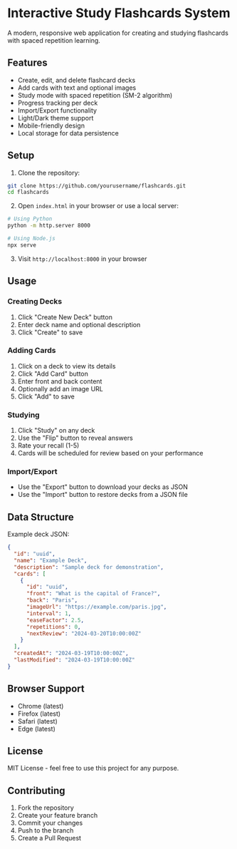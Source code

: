 # Interactive Study Flashcards System

A modern, responsive web application for creating and studying flashcards with spaced repetition learning.

## Features

- Create, edit, and delete flashcard decks
- Add cards with text and optional images
- Study mode with spaced repetition (SM-2 algorithm)
- Progress tracking per deck
- Import/Export functionality
- Light/Dark theme support
- Mobile-friendly design
- Local storage for data persistence

## Setup

1. Clone the repository:
```bash
git clone https://github.com/yourusername/flashcards.git
cd flashcards
```

2. Open `index.html` in your browser or use a local server:
```bash
# Using Python
python -m http.server 8000

# Using Node.js
npx serve
```

3. Visit `http://localhost:8000` in your browser

## Usage

### Creating Decks

1. Click "Create New Deck" button
2. Enter deck name and optional description
3. Click "Create" to save

### Adding Cards

1. Click on a deck to view its details
2. Click "Add Card" button
3. Enter front and back content
4. Optionally add an image URL
5. Click "Add" to save

### Studying

1. Click "Study" on any deck
2. Use the "Flip" button to reveal answers
3. Rate your recall (1-5)
4. Cards will be scheduled for review based on your performance

### Import/Export

- Use the "Export" button to download your decks as JSON
- Use the "Import" button to restore decks from a JSON file

## Data Structure

Example deck JSON:
```json
{
  "id": "uuid",
  "name": "Example Deck",
  "description": "Sample deck for demonstration",
  "cards": [
    {
      "id": "uuid",
      "front": "What is the capital of France?",
      "back": "Paris",
      "imageUrl": "https://example.com/paris.jpg",
      "interval": 1,
      "easeFactor": 2.5,
      "repetitions": 0,
      "nextReview": "2024-03-20T10:00:00Z"
    }
  ],
  "createdAt": "2024-03-19T10:00:00Z",
  "lastModified": "2024-03-19T10:00:00Z"
}
```

## Browser Support

- Chrome (latest)
- Firefox (latest)
- Safari (latest)
- Edge (latest)

## License

MIT License - feel free to use this project for any purpose.

## Contributing

1. Fork the repository
2. Create your feature branch
3. Commit your changes
4. Push to the branch
5. Create a Pull Request